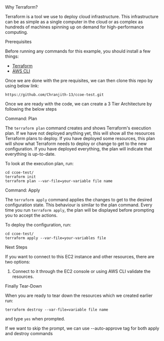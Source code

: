 Why Terraform?

Terraform is a tool we use to deploy cloud infrastructure. This infrastructure can be as simple as a single computer in the cloud or as complex as hundreds of machines spinning up on demand for high-performance computing.

Prerequisites

Before running any commands for this example, you should install a few things:

-   [Terraform](https://www.terraform.io/downloads.html)
-   [AWS CLI](https://aws.amazon.com/cli/)

Once we are done with the pre requisites, we can then clone this repo by using below link:

```
https://github.com/Chranjith-13/ccoe-test.git

```
Once we are ready with the code, we can create a 3 Tier Architecture by following the below steps


Command: Plan

The  `terraform plan`  command creates and shows Terraform's execution plan. If we have not deployed anything yet, this will show all the resources Terraform plans to deploy. If you have deployed some resources, this plan will show what Terraform needs to deploy or change to get to the new configuration. If you have deployed everything, the plan will indicate that everything is up-to-date.

To look at the execution plan, run:

```
cd ccoe-test/
terraform init
terraform plan --var-file=your-variable file name

```

Command: Apply

The  `terraform apply`  command applies the changes to get to the desired configuration state. This behaviour is similar to the plan command. Every time you run  `terraform apply`, the plan will be displayed before prompting you to accept the actions.

To deploy the configuration, run:

```
cd ccoe-test/
terraform apply --var-file=your-variables file

```

Next Steps

If you want to connect to this EC2 instance and other resources, there are two options:

1.  Connect to it through the EC2 console or using AWS CLI validate the resources.

Finally Tear-Down

When you are ready to tear down the resources which we created earlier run:

```
terraform destroy --var-file=variable file name

```

and type  `yes`  when prompted.

If we want to skip the prompt, we can use --auto-approve tag for both apply and destroy commands
